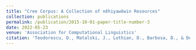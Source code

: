 ```yaml
---
title: "Cree Corpus: A Collection of nêhiyawêwin Resources"
collection: publications
permalink: /publication/2015-10-01-paper-title-number-3
date: 2022-05-23
venue: 'Association for Computational Linguistics'
citation: 'Teodorescu, D., Matalski, J., Lothian, D., Barbosa, D., & Demmans Epp, C. (2022). Cree corpus: A collection of nêhiyawêwin resources. Proceedings of the 60th Annual Meeting of the Association for Computational Linguistics (Volume 1: Long Papers).https://doi.org/10.18653/v1/2022.acl-long.440'
---
```

